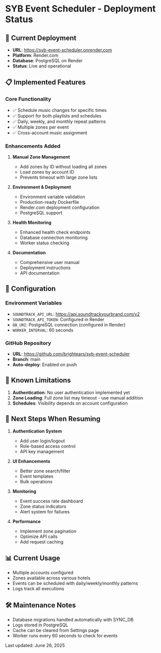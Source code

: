 # SYB Event Scheduler - Deployment Status

## 🚀 Current Deployment
- **URL**: https://syb-event-scheduler.onrender.com
- **Platform**: Render.com
- **Database**: PostgreSQL on Render
- **Status**: Live and operational

## 📋 Implemented Features

### Core Functionality
- ✅ Schedule music changes for specific times
- ✅ Support for both playlists and schedules
- ✅ Daily, weekly, and monthly repeat patterns
- ✅ Multiple zones per event
- ✅ Cross-account music assignment

### Enhancements Added
1. **Manual Zone Management**
   - Add zones by ID without loading all zones
   - Load zones by account ID
   - Prevents timeout with large zone lists

2. **Environment & Deployment**
   - Environment variable validation
   - Production-ready Dockerfile
   - Render.com deployment configuration
   - PostgreSQL support

3. **Health Monitoring**
   - Enhanced health check endpoints
   - Database connection monitoring
   - Worker status checking

4. **Documentation**
   - Comprehensive user manual
   - Deployment instructions
   - API documentation

## 🔧 Configuration

### Environment Variables
- `SOUNDTRACK_API_URL`: https://api.soundtrackyourbrand.com/v2
- `SOUNDTRACK_API_TOKEN`: Configured in Render
- `DB_URI`: PostgreSQL connection (configured in Render)
- `WORKER_INTERVAL`: 60 seconds

### GitHub Repository
- **URL**: https://github.com/brightears/syb-event-scheduler
- **Branch**: main
- **Auto-deploy**: Enabled on push

## 📝 Known Limitations

1. **Authentication**: No user authentication implemented yet
2. **Zone Loading**: Full zone list may timeout - use manual addition
3. **Schedules**: Visibility depends on account configuration

## 🔄 Next Steps When Resuming

1. **Authentication System**
   - Add user login/logout
   - Role-based access control
   - API key management

2. **UI Enhancements**
   - Better zone search/filter
   - Event templates
   - Bulk operations

3. **Monitoring**
   - Event success rate dashboard
   - Zone status indicators
   - Alert system for failures

4. **Performance**
   - Implement zone pagination
   - Optimize API calls
   - Add request caching

## 📊 Current Usage

- Multiple accounts configured
- Zones available across various hotels
- Events can be scheduled with daily/weekly/monthly patterns
- Logs track all executions

## 🛠️ Maintenance Notes

- Database migrations handled automatically with SYNC_DB
- Logs stored in PostgreSQL
- Cache can be cleared from Settings page
- Worker runs every 60 seconds to check for events

Last updated: June 26, 2025